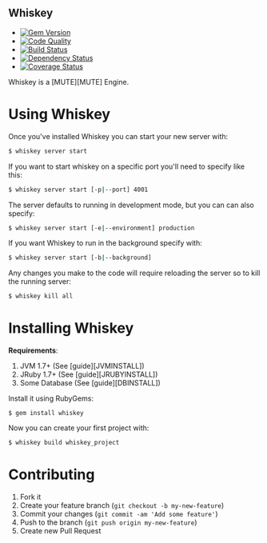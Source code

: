 Whiskey
-------

  - [![Gem Version](https://badge.fury.io/rb/whiskey.png)](https://rubygems.org/gems/whiskey)
  - [![Code Quality](https://codeclimate.com/github/krainboltgreene/whiskey.png)](https://codeclimate.com/github/krainboltgreene/whiskey)
  - [![Build Status](https://travis-ci.org/krainboltgreene/whiskey.png)](https://travis-ci.org/krainboltgreene/whiskey)
  - [![Dependency Status](https://gemnasium.com/krainboltgreene/whiskey.png)](https://gemnasium.com/krainboltgreene/whiskey)
  - [![Coverage Status](https://coveralls.io/repos/krainboltgreene/whiskey/badge.png?branch=master)](https://coveralls.io/r/krainboltgreene/whiskey)

Whiskey is a [MUTE][MUTE] Engine.


Using Whiskey
=============

Once you've installed Whiskey you can start your new server with:

``` bash
$ whiskey server start
```

If you want to start whiskey on a specific port you'll need to specify like this:

``` bash
$ whiskey server start [-p|--port] 4001
```

The server defaults to running in development mode, but you can can also specify:

``` bash
$ whiskey server start [-e|--environment] production
```

If you want Whiskey to run in the background specify with:

``` bash
$ whiskey server start [-b|--background]
```

Any changes you make to the code will require reloading the server so to kill
the running server:

``` bash
$ whiskey kill all
```


Installing Whiskey
==================

**Requirements**:

  1. JVM 1.7+ (See [guide][JVMINSTALL])
  2. JRuby 1.7+ (See [guide][JRUBYINSTALL])
  3. Some Database (See [guide][DBINSTALL])

Install it using RubyGems:

    $ gem install whiskey

Now you can create your first project with:

``` bash
$ whiskey build whiskey_project
```

Contributing
============

  1. Fork it
  2. Create your feature branch (`git checkout -b my-new-feature`)
  3. Commit your changes (`git commit -am 'Add some feature'`)
  4. Push to the branch (`git push origin my-new-feature`)
  5. Create new Pull Request
